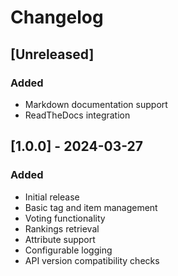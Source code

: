 # Changelog

## [Unreleased]

### Added
- Markdown documentation support
- ReadTheDocs integration

## [1.0.0] - 2024-03-27

### Added
- Initial release
- Basic tag and item management
- Voting functionality
- Rankings retrieval
- Attribute support
- Configurable logging
- API version compatibility checks